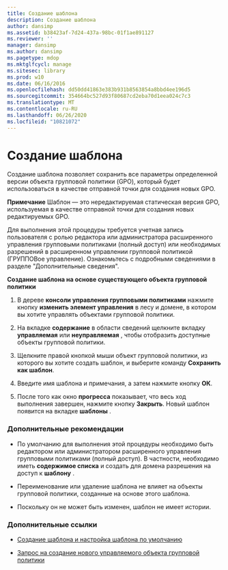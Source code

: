 ```yaml
---
title: Создание шаблона
description: Создание шаблона
author: dansimp
ms.assetid: b38423af-7d24-437a-98bc-01f1ae891127
ms.reviewer: ''
manager: dansimp
ms.author: dansimp
ms.pagetype: mdop
ms.mktglfcycl: manage
ms.sitesec: library
ms.prod: w10
ms.date: 06/16/2016
ms.openlocfilehash: dd50dd41863e383b931b8563854a8bbd4ee196d5
ms.sourcegitcommit: 354664bc527d93f80687cd2eba70d1eea024c7c3
ms.translationtype: MT
ms.contentlocale: ru-RU
ms.lasthandoff: 06/26/2020
ms.locfileid: "10821072"
---
```

# Создание шаблона


Создание шаблона позволяет сохранить все параметры определенной версии объекта групповой политики (GPO), который будет использоваться в качестве отправной точки для создания новых GPO.

**Примечание**  Шаблон — это нередактируемая статическая версия GPO, используемая в качестве отправной точки для создания новых редактируемых GPO.

 

Для выполнения этой процедуры требуется учетная запись пользователя с ролью редактора или администратора расширенного управления групповыми политиками (полный доступ) или необходимых разрешений в расширенном управлении групповой политикой (ГРУППОВое управление). Ознакомьтесь с подробными сведениями в разделе "Дополнительные сведения".

**Создание шаблона на основе существующего объекта групповой политики**

1.  В дереве **консоли управления групповыми политиками** нажмите кнопку **изменить элемент управления** в лесу и домене, в котором вы хотите управлять объектами групповой политики.

2.  На вкладке **содержание** в области сведений щелкните вкладку **управляемая** или **неуправляемая** , чтобы отобразить доступные объекты групповой политики.

3.  Щелкните правой кнопкой мыши объект групповой политики, из которого вы хотите создать шаблон, и выберите команду **Сохранить как шаблон**.

4.  Введите имя шаблона и примечания, а затем нажмите кнопку **ОК**.

5.  После того как окно **прогресса** показывает, что весь ход выполнения завершен, нажмите кнопку **Закрыть**. Новый шаблон появится на вкладке **шаблоны** .

### Дополнительные рекомендации

-   По умолчанию для выполнения этой процедуры необходимо быть редактором или администратором расширенного управления групповыми политиками (полный доступ). В частности, необходимо иметь **содержимое списка** и создать для домена разрешения на доступ к **шаблону** .

-   Переименование или удаление шаблона не влияет на объекты групповой политики, созданные на основе этого шаблона.

-   Поскольку он не может быть изменен, шаблон не имеет истории.

### Дополнительные ссылки

-   [Создание шаблона и настройка шаблона по умолчанию](creating-a-template-and-setting-a-default-template-agpm40.md)

-   [Запрос на создание нового управляемого объекта групповой политики](request-the-creation-of-a-new-controlled-gpo-agpm40.md)

 

 





